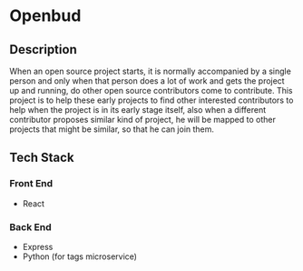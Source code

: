 # Openbud

## Description
When an open source project starts, it is normally accompanied by a single person and only when that person does a lot of work and gets the project up and running, do other open source contributors come to contribute. This project is to help these early projects to find other interested contributors to help when the project is in its early stage itself, also when a different contributor proposes similar kind of project, he will be mapped to other projects that might be similar, so that he can join them.


## Tech Stack

### Front End
* React

### Back End
* Express
* Python (for tags microservice)
